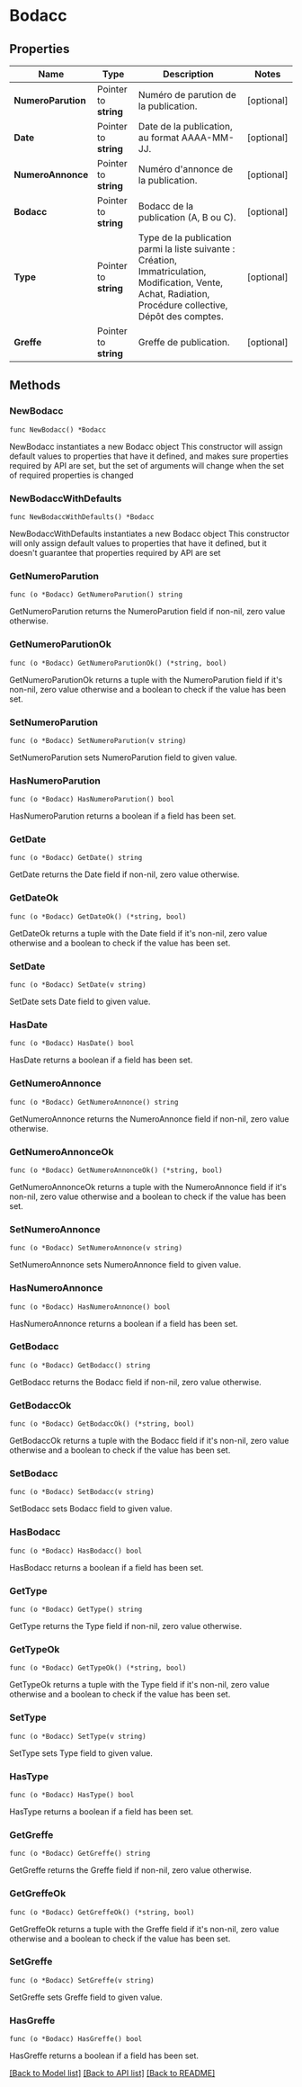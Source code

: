 # Bodacc

## Properties

Name | Type | Description | Notes
------------ | ------------- | ------------- | -------------
**NumeroParution** | Pointer to **string** | Numéro de parution de la publication. | [optional] 
**Date** | Pointer to **string** | Date de la publication, au format AAAA-MM-JJ. | [optional] 
**NumeroAnnonce** | Pointer to **string** | Numéro d&#39;annonce de la publication. | [optional] 
**Bodacc** | Pointer to **string** | Bodacc de la publication (A, B ou C). | [optional] 
**Type** | Pointer to **string** | Type de la publication parmi la liste suivante : Création, Immatriculation, Modification, Vente, Achat, Radiation, Procédure collective, Dépôt des comptes. | [optional] 
**Greffe** | Pointer to **string** | Greffe de publication. | [optional] 

## Methods

### NewBodacc

`func NewBodacc() *Bodacc`

NewBodacc instantiates a new Bodacc object
This constructor will assign default values to properties that have it defined,
and makes sure properties required by API are set, but the set of arguments
will change when the set of required properties is changed

### NewBodaccWithDefaults

`func NewBodaccWithDefaults() *Bodacc`

NewBodaccWithDefaults instantiates a new Bodacc object
This constructor will only assign default values to properties that have it defined,
but it doesn't guarantee that properties required by API are set

### GetNumeroParution

`func (o *Bodacc) GetNumeroParution() string`

GetNumeroParution returns the NumeroParution field if non-nil, zero value otherwise.

### GetNumeroParutionOk

`func (o *Bodacc) GetNumeroParutionOk() (*string, bool)`

GetNumeroParutionOk returns a tuple with the NumeroParution field if it's non-nil, zero value otherwise
and a boolean to check if the value has been set.

### SetNumeroParution

`func (o *Bodacc) SetNumeroParution(v string)`

SetNumeroParution sets NumeroParution field to given value.

### HasNumeroParution

`func (o *Bodacc) HasNumeroParution() bool`

HasNumeroParution returns a boolean if a field has been set.

### GetDate

`func (o *Bodacc) GetDate() string`

GetDate returns the Date field if non-nil, zero value otherwise.

### GetDateOk

`func (o *Bodacc) GetDateOk() (*string, bool)`

GetDateOk returns a tuple with the Date field if it's non-nil, zero value otherwise
and a boolean to check if the value has been set.

### SetDate

`func (o *Bodacc) SetDate(v string)`

SetDate sets Date field to given value.

### HasDate

`func (o *Bodacc) HasDate() bool`

HasDate returns a boolean if a field has been set.

### GetNumeroAnnonce

`func (o *Bodacc) GetNumeroAnnonce() string`

GetNumeroAnnonce returns the NumeroAnnonce field if non-nil, zero value otherwise.

### GetNumeroAnnonceOk

`func (o *Bodacc) GetNumeroAnnonceOk() (*string, bool)`

GetNumeroAnnonceOk returns a tuple with the NumeroAnnonce field if it's non-nil, zero value otherwise
and a boolean to check if the value has been set.

### SetNumeroAnnonce

`func (o *Bodacc) SetNumeroAnnonce(v string)`

SetNumeroAnnonce sets NumeroAnnonce field to given value.

### HasNumeroAnnonce

`func (o *Bodacc) HasNumeroAnnonce() bool`

HasNumeroAnnonce returns a boolean if a field has been set.

### GetBodacc

`func (o *Bodacc) GetBodacc() string`

GetBodacc returns the Bodacc field if non-nil, zero value otherwise.

### GetBodaccOk

`func (o *Bodacc) GetBodaccOk() (*string, bool)`

GetBodaccOk returns a tuple with the Bodacc field if it's non-nil, zero value otherwise
and a boolean to check if the value has been set.

### SetBodacc

`func (o *Bodacc) SetBodacc(v string)`

SetBodacc sets Bodacc field to given value.

### HasBodacc

`func (o *Bodacc) HasBodacc() bool`

HasBodacc returns a boolean if a field has been set.

### GetType

`func (o *Bodacc) GetType() string`

GetType returns the Type field if non-nil, zero value otherwise.

### GetTypeOk

`func (o *Bodacc) GetTypeOk() (*string, bool)`

GetTypeOk returns a tuple with the Type field if it's non-nil, zero value otherwise
and a boolean to check if the value has been set.

### SetType

`func (o *Bodacc) SetType(v string)`

SetType sets Type field to given value.

### HasType

`func (o *Bodacc) HasType() bool`

HasType returns a boolean if a field has been set.

### GetGreffe

`func (o *Bodacc) GetGreffe() string`

GetGreffe returns the Greffe field if non-nil, zero value otherwise.

### GetGreffeOk

`func (o *Bodacc) GetGreffeOk() (*string, bool)`

GetGreffeOk returns a tuple with the Greffe field if it's non-nil, zero value otherwise
and a boolean to check if the value has been set.

### SetGreffe

`func (o *Bodacc) SetGreffe(v string)`

SetGreffe sets Greffe field to given value.

### HasGreffe

`func (o *Bodacc) HasGreffe() bool`

HasGreffe returns a boolean if a field has been set.


[[Back to Model list]](../README.md#documentation-for-models) [[Back to API list]](../README.md#documentation-for-api-endpoints) [[Back to README]](../README.md)


